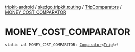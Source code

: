 [tripkit-android](../../index.md) / [skedgo.tripkit.routing](../index.md) / [TripComparators](index.md) / [MONEY_COST_COMPARATOR](./-m-o-n-e-y_-c-o-s-t_-c-o-m-p-a-r-a-t-o-r.md)

# MONEY_COST_COMPARATOR

`static val MONEY_COST_COMPARATOR: `[`Comparator`](https://docs.oracle.com/javase/7/docs/api/java/util/Comparator.html)`<`[`Trip`](../-trip/index.md)`!>!`